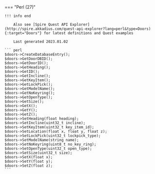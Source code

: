 === "Perl (27)"

    !!! info end

        Also see [Spire Quest API Explorer](http://spire.akkadius.com/quest-api-explorer?lang=perl&type=Doors){:target="Doors"} for latest definitions and Quest examples

        Last generated 2023.01.02

    ``` perl
    $doors->CreateDatabaseEntry();
    $doors->GetDoorDBID();
    $doors->GetDoorID();
    $doors->GetHeading();
    $doors->GetID();
    $doors->GetIncline();
    $doors->GetKeyItem();
    $doors->GetLockPick();
    $doors->GetModelName();
    $doors->GetNoKeyring();
    $doors->GetOpenType();
    $doors->GetSize();
    $doors->GetX();
    $doors->GetY();
    $doors->GetZ();
    $doors->SetHeading(float heading);
    $doors->SetIncline(uint32_t incline);
    $doors->SetKeyItem(uint32_t key_item_id);
    $doors->SetLocation(float x, float y, float z);
    $doors->SetLockPick(uint32_t lockpick_type);
    $doors->SetModelName(string name);
    $doors->SetNoKeyring(uint8_t no_key_ring);
    $doors->SetOpenType(uint32_t open_type);
    $doors->SetSize(uint32_t size);
    $doors->SetX(float x);
    $doors->SetY(float y);
    $doors->SetZ(float z);
    ```
